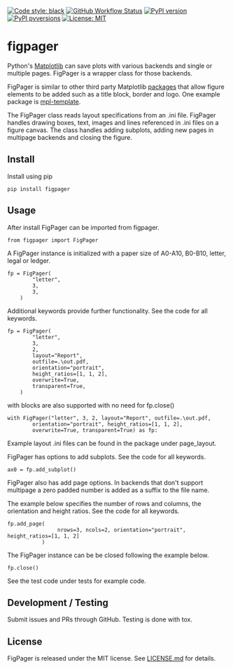 [![Code style:
black](https://img.shields.io/badge/code%20style-black-000000.svg?style=for-the-badge)](https://github.com/ambv/black)
[![GitHub Workflow
Status](https://img.shields.io/github/workflow/status/ebenp/figpager/Run%20Tox?style=for-the-badge)](https://github.com/ebenp/figpager/actions)
[![PyPI
version](https://img.shields.io/pypi/v/figpager.svg?style=for-the-badge)](https://pypi.org/project/figpager/)
[![PyPI
pyversions](https://img.shields.io/pypi/pyversions/figpager.svg?style=for-the-badge)](https://pypi.python.org/pypi/figpager/)
[![License:
MIT](https://img.shields.io/badge/License-MIT-brightgreen.svg?style=for-the-badge)](https://opensource.org/licenses/MIT)

# figpager

Python's [Matplotlib](http://matplotlib.org) can save plots with 
various backends and single or multiple pages. 
FigPager is a wrapper class for those backends. 

FigPager is similar to other third party Matplotlib [packages](https://matplotlib.org/thirdpartypackages/index.html)
that allow figure elements to be added such as a title block, border and logo. 
One example package is [mpl-template](https://austinorr.github.io/mpl-template/index.html). 

The FigPager class reads layout specifications from an .ini file. FigPager 
handles drawing boxes, text, images and lines referenced in .ini files on a figure canvas. 
The class handles adding subplots, adding new pages in multipage backends and closing the figure.

## Install
Install using pip
```
pip install figpager
```

## Usage
After install FigPager can be imported from figpager.
```
from figpager import FigPager
```
A FigPager instance is initialized with a paper size of A0-A10, B0-B10, letter, 
legal or ledger.
```
fp = FigPager(
        "letter",
        3,
        3,
    )
```

Additional keywords provide further functionality.
See the code for all keywords.
```
fp = FigPager(
        "letter",
        3,
        2,
        layout="Report",
        outfile=.\out.pdf,
        orientation="portrait",
        height_ratios=[1, 1, 2],
        overwrite=True,
        transparent=True,
    )
```

with blocks are also supported with no need for fp.close()
```
with FigPager("letter", 3, 2, layout="Report", outfile=.\out.pdf,
        orientation="portrait", height_ratios=[1, 1, 2],
        overwrite=True, transparent=True) as fp:
```

Example layout .ini files can be found in the 
package under page_layout.

FigPager has options to add subplots. See the code for all keywords.
```
ax0 = fp.add_subplot()
```

FigPager also has add page options. In backends that don't 
support multipage a zero padded number is added as a suffix to the file name.

The example below 
specifies the number of rows and columns, 
the orientation and height ratios. 
See the code for all keywords.
```
fp.add_page(
                nrows=3, ncols=2, orientation="portrait", height_ratios=[1, 1, 2]
           )
```

The FigPager instance can be be closed following the example below.
```
fp.close()
```

See the test code under tests for example code.

## Development / Testing
Submit issues and PRs through GitHub. 
Testing is done with tox.


## License
FigPager is released under the MIT license. 
See [LICENSE.md](LICENSE.md) for details.
